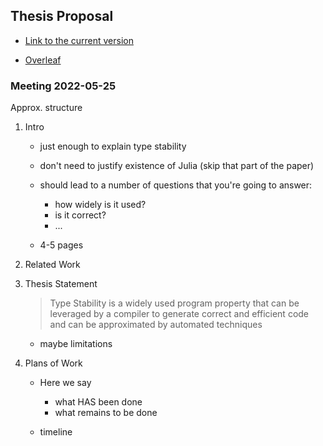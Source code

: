 ## Thesis Proposal

* [Link to the current version](https://ccs.neu.edu/~artem/proposal.pdf)

* [Overleaf](https://www.overleaf.com/2132545451cnjbvdcspnyp)

### Meeting 2022-05-25

Approx. structure

1. Intro
    - just enough to explain type stability

    - don't need to justify existence of Julia (skip that part of the paper)

    - should lead to a number of questions that you're going to answer:
        - how widely is it used?
        - is it correct?
        - ...

    - 4-5 pages

2. Related Work

3. Thesis Statement
   
    > Type Stability
    > is a widely used program property that can be leveraged by a compiler to generate
    > correct and efficient code
    > and can be approximated by automated techniques

    + maybe limitations

4. Plans of Work

    - Here we say
      - what HAS been done
      - what remains to be done

    - timeline
